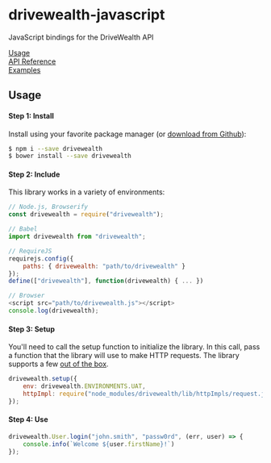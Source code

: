 # drivewealth-javascript

JavaScript bindings for the DriveWealth API

[Usage](#usage)  
[API Reference](#)  
[Examples](https://github.com/DriveWealth/drivewealth-javascript/tree/master/examples)

## Usage

#### Step 1: Install

Install using your favorite package manager (or [download from Github](https://github.com/DriveWealth/drivewealth-javascript/tree/master/lib)):

```bash
$ npm i --save drivewealth
$ bower install --save drivewealth
```

#### Step 2: Include

This library works in a variety of environments:

```javascript
// Node.js, Browserify
const drivewealth = require("drivewealth");

// Babel
import drivewealth from "drivewealth";

// RequireJS
requirejs.config({
    paths: { drivewealth: "path/to/drivewealth" }
});
define(["drivewealth"], function(drivewealth) { ... })

// Browser
<script src="path/to/drivewealth.js"></script>
console.log(drivewealth);
```

#### Step 3: Setup

You'll need to call the setup function to initialize the library. In this call, pass a function that the library will use to make HTTP requests. The library supports a few [out of the box](#).

```javascript
drivewealth.setup({
    env: drivewealth.ENVIRONMENTS.UAT,
    httpImpl: require("node_modules/drivewealth/lib/httpImpls/request.js")
});
```

#### Step 4: Use

```javascript
drivewealth.User.login("john.smith", "passw0rd", (err, user) => {
    console.info(`Welcome ${user.firstName}!`)
});
```
